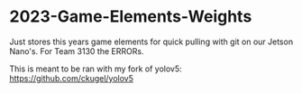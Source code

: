 # 2023-Game-Elements-Weights
Just stores this years game elements for quick pulling with git on our Jetson Nano's. For Team 3130 the ERRORs. 

This is meant to be ran with my fork of yolov5: https://github.com/ckugel/yolov5
